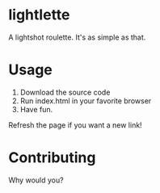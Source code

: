 # lightlette
A lightshot roulette. It's as simple as that.
# Usage
1. Download the source code
2. Run index.html in your favorite browser
3. Have fun.

Refresh the page if you want a new link!
# Contributing
Why would you?
